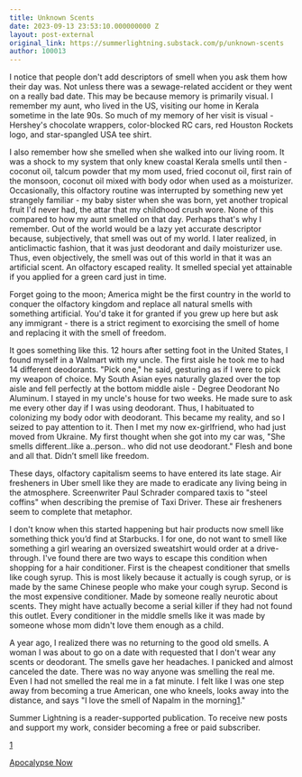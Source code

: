 ```yaml
---
title: Unknown Scents
date: 2023-09-13 23:53:10.000000000 Z
layout: post-external
original_link: https://summerlightning.substack.com/p/unknown-scents
author: 100013
---
```


I notice that people don't add descriptors of smell when you ask them how their day was. Not unless there was a sewage-related accident or they went on a really bad date. This may be because memory is primarily visual. I remember my aunt, who lived in the US, visiting our home in Kerala sometime in the late 90s. So much of my memory of her visit is visual - Hershey's chocolate wrappers, color-blocked RC cars, red Houston Rockets logo, and star-spangled USA tee shirt.

I also remember how she smelled when she walked into our living room. It was a shock to my system that only knew coastal Kerala smells until then - coconut oil, talcum powder that my mom used, fried coconut oil, first rain of the monsoon, coconut oil mixed with body odor when used as a moisturizer. Occasionally, this olfactory routine was interrupted by something new yet strangely familiar - my baby sister when she was born, yet another tropical fruit I'd never had, the attar that my childhood crush wore. None of this compared to how my aunt smelled on that day. Perhaps that's why I remember. Out of the world would be a lazy yet accurate descriptor because, subjectively, that smell was out of my world. I later realized, in anticlimactic fashion, that it was just deodorant and daily moisturizer use. Thus, even objectively, the smell was out of this world in that it was an artificial scent. An olfactory escaped reality. It smelled special yet attainable if you applied for a green card just in time.

Forget going to the moon; America might be the first country in the world to conquer the olfactory kingdom and replace all natural smells with something artificial. You'd take it for granted if you grew up here but ask any immigrant - there is a strict regiment to exorcising the smell of home and replacing it with the smell of freedom.

It goes something like this. 12 hours after setting foot in the United States, I found myself in a Walmart with my uncle. The first aisle he took me to had 14 different deodorants. "Pick one," he said, gesturing as if I were to pick my weapon of choice. My South Asian eyes naturally glazed over the top aisle and fell perfectly at the bottom middle aisle - Degree Deodorant No Aluminum. I stayed in my uncle's house for two weeks. He made sure to ask me every other day if I was using deodorant. Thus, I habituated to colonizing my body odor with deodorant. This became my reality, and so I seized to pay attention to it. Then I met my now ex-girlfriend, who had just moved from Ukraine. My first thought when she got into my car was, "She smells different..like a..person.. who did not use deodorant." Flesh and bone and all that. Didn’t smell like freedom.

These days, olfactory capitalism seems to have entered its late stage. Air fresheners in Uber smell like they are made to eradicate any living being in the atmosphere. Screenwriter Paul Schrader compared taxis to "steel coffins" when describing the premise of Taxi Driver. These air fresheners seem to complete that metaphor.

I don't know when this started happening but hair products now smell like something thick you’d find at Starbucks. I for one, do not want to smell like something a girl wearing an oversized sweatshirt would order at a drive-through. I've found there are two ways to escape this condition when shopping for a hair conditioner. First is the cheapest conditioner that smells like cough syrup. This is most likely because it actually is cough syrup, or is made by the same Chinese people who make your cough syrup. Second is the most expensive conditioner. Made by someone really neurotic about scents. They might have actually become a serial killer if they had not found this outlet. Every conditioner in the middle smells like it was made by someone whose mom didn't love them enough as a child.

A year ago, I realized there was no returning to the good old smells. A woman I was about to go on a date with requested that I don't wear any scents or deodorant. The smells gave her headaches. I panicked and almost canceled the date. There was no way anyone was smelling the real me. Even I had not smelled the real me in a fat minute. I felt like I was one step away from becoming a true American, one who kneels, looks away into the distance, and says "I love the smell of Napalm in the morning[1](#footnote-1)."

Summer Lightning is a reader-supported publication. To receive new posts and support my work, consider becoming a free or paid subscriber.

[1](#footnote-anchor-1)

[Apocalypse Now](https://www.youtube.com/watch?v=vRp7tYWnJJs)

